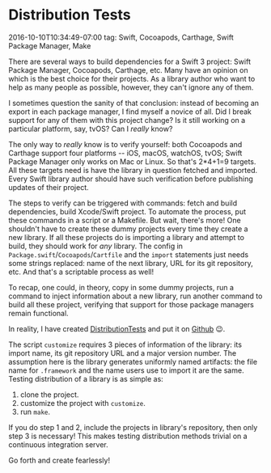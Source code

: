# Distribution Tests
2016-10-10T10:34:49-07:00
tag: Swift, Cocoapods, Carthage, Swift Package Manager, Make

There are several ways to build dependencies for a Swift 3 project:
Swift Package Manager, Cocoapods, Carthage, etc. Many have an opinion on which
is the best choice for their projects. As a library author who want to help as
many people as possible, however, they can't ignore any of them.

I sometimes question the sanity of that conclusion: instead of becoming an
export in each package manager, I find myself a novice of all. Did I break
support for any of them with this project change? Is it still working on
a particular platform, say, tvOS? Can I *really* know?

The only way to *really* know is to verify yourself: both Cocoapods and
Carthage support four platforms -- iOS, macOS, watchOS, tvOS; Swift Package
Manager only works on Mac or Linux. So that's 2*4+1=9 targets. All these
targets need is have the library in question fetched and imported. Every Swift
library author should have such verification before publishing updates of
their project.

The steps to verify can be triggered with commands: fetch and build
dependencies, build Xcode/Swift project. To automate the process, put these
commands in a script or a Makefile. But wait, there's more! One shouldn't have
to create these dummy projects every time they create a new library. If all
these projects do is importing a library and attempt to build, they should
work for *any* library. The config in `Package.swift`/`Cocoapods`/`Cartfile`
and the `import` statements just needs some strings replaced: name of the next
library, URL for its git repository, etc. And that's a scriptable process as
well!

To recap, one could, in theory, copy in some dummy projects, run a command to
inject information about a new library, run another command to build all these
project, verifying that support for those package managers remain functional.

In reality, I have created [DistributionTests][DistributionTests] and put it
on [Github][DistributionTests] 😉.

The script `customize` requires 3 pieces of information of the library: its
import name, its git repository URL and a major version number. The assumption
here is the library generates uniformly named artifacts: the file name for
`.framework` and the name users use to import it are the same. Testing
distribution of a library is as simple as:

1. clone the project.
2. customize the project with `customize`.
3. run `make`.

If you do step 1 and 2, include the projects in library's repository, then
only step 3 is necessary! This makes testing distribution methods trivial on
a continuous integration server.

Go forth and create fearlessly!

[DistributionTests]: https://github.com/dduan/DistributionTests
